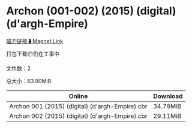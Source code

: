 # Archon (001-002) (2015) (digital) (d'argh-Empire)

[磁力链接⬇Magnet Link](magnet:?xt=urn:btih:6ed874c3c8960860afaded55a3e8acc71dc25595&dn=Archon%20%28001-002%29%20%282015%29%20%28digital%29%20%28d%27argh-Empire%29)

打包下载📦仍在工事中

文件数：2

总大小：63.90MiB

Online | Download
--- | ---
Archon 001 (2015) (digital) (d'argh-Empire).cbr | 34.79MiB
Archon 002 (2015) (digital) (d'argh-Empire).cbr | 29.11MiB